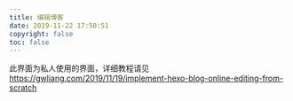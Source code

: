 ```yaml
---
title: 编辑博客
date: 2019-11-22 17:50:51
copyright: false
toc: false
---
```

此界面为私人使用的界面，详细教程请见 https://gwliang.com/2019/11/19/implement-hexo-blog-online-editing-from-scratch
<script>
window.open("https://code.gwl6.vip/?folder=vscode-remote%3A%2F%2F127.0.0.1%3A9900%2Fopt%2Fgaowanliang.github.io");
</script>